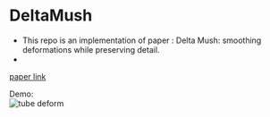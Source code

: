 # DeltaMush
* This repo is an implementation of paper : Delta Mush: smoothing deformations while preserving detail.
* 
[paper link](https://dl.acm.org/doi/10.1145/2633374.2633376#:~:text=9-,ABSTRACT,original%20detail%20of%20the%20model.&text=It%20has%20been%20used%20in,it%20was%20developed%20in%202010.)

Demo:<br />
![tube deform](https://user-images.githubusercontent.com/80449377/111985223-53373d00-8b47-11eb-9c53-2cc56a267dc9.png)
<br />
